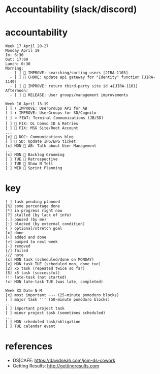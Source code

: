 # Accountability (slack/discord)

# accountability

    Week 17 April 20-27
    Monday April 19
    In: 6:30
    Out: 17:00
    Lunch: 0:30
    Morning:
      - [ ] 🔼 IMPROVE: searching/sorting users [JIRA-1105]
      - [ ] 🚧 CHORE: update api gateway for "Identity" function [JIRA-1149]
      - [ ] 🔼 IMPROVE: return third-party site id ➕[JIRA-1161]
    Afternoon:
      - [ ] 🏁 RELEASE: User groups/management improvements

    Week 16 April 13-19
    [ ] ⬆️ IMPROVE: UserGroups API for AB
    [ ] ⬆️ IMPROVE: UserGroups for SD/Cognito
    [ ] ⭐ FEAT: Terminal Communications (JB/SD)
    [ ] 🐛 FIX: OL Convo ID & Retries
    [ ] 🐛 FIX: MSG Site/Root Account
    ...
    [x] 📝 DOC: Communications blog
    [ ] 💬 SD: Update IPG/EPG ticket
    [x] MON 💬 AB: Talk about User Management
    ...
    [x] MON 🔦 Backlog Grooming
    [ ] TUE 🏥 Retrospective
    [ ] TUE 💸 Show N Tell
    [ ] WED 🎯 Sprint Planning


# key

    [ ] task pending planned
    [%] some percentage done
    [*] in progress right now
    [?] stalled (by lack of info)
    [.] paused (by me)
    [:] blocked (by external condition)
    { } optional/stretch goal
    [x] done
    [+] added and done
    [>] bumped to next week
    [-] removed
    [/] failed
    /// note
    [x] MON task (scheduled/done on MONDAY)
    [x] MON task TUE (scheduled mon, done tue)
    [2] x5 task (repeated twice so far)
    [5] x5 task (successful)
    !!! late-task (not started)
    !x! MON late-task TUE (was late, completed)

    Week XX Date N-M
    [x] most important ~~~ (25-minute pomodoro blocks)
    [ ] major task ''' (50-minute pomodoro blocks)
    ...
    [ ] important project task
    [ ] minor project task (sometimes scheduled)
    ...
    [ ] MON scheduled task/obligation
    [ ] TUE calendar event

# references

- DS|CAFE:  https://davidseah.com/join-ds-cowork
- Getting Results: http://gettingresults.com
